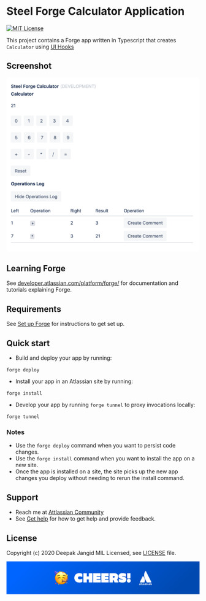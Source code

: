 # Steel Forge Calculator Application

[![MIT License](https://img.shields.io/badge/license-mit-blue.svg?type=flat-square)](LICENSE)

This project contains a Forge app written in Typescript that creates `Calculator` using [UI Hooks](https://developer.atlassian.com/platform/forge/ui-hooks-reference/)


## Screenshot
![Application screenshot](./assets/screenshot.png)


## Learning Forge

See [developer.atlassian.com/platform/forge/](https://developer.atlassian.com/platform/forge) for documentation and tutorials explaining Forge.

## Requirements

See [Set up Forge](https://developer.atlassian.com/platform/forge/set-up-forge/) for instructions to get set up.

## Quick start

- Build and deploy your app by running:

```
forge deploy
```

- Install your app in an Atlassian site by running:

```
forge install
```

- Develop your app by running `forge tunnel` to proxy invocations locally:

```
forge tunnel
```

### Notes

- Use the `forge deploy` command when you want to persist code changes.
- Use the `forge install` command when you want to install the app on a new site.
- Once the app is installed on a site, the site picks up the new app changes you deploy without needing to rerun the install command.

## Support

- Reach me at [Attlassian Community](https://community.atlassian.com/t5/user/viewprofilepage/user-id/690016)
- See [Get help](https://developer.atlassian.com/platform/forge/get-help/) for how to get help and provide feedback.


## License
Copyright (c) 2020 Deepak Jangid
MIL Licensed, see [LICENSE](LICENSE) file.

[![From Atlassian](https://raw.githubusercontent.com/atlassian-internal/oss-assets/master/banner-cheers.png)](https://www.atlassian.com)
